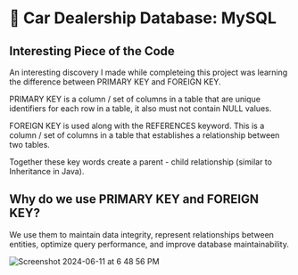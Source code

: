 # 🚙  Car Dealership Database: MySQL
## Interesting Piece of the Code 
An interesting discovery I made while completeing this project was learning the difference between PRIMARY KEY and FOREIGN KEY. 

PRIMARY KEY is a column / set of columns in a table that are unique identifiers for each row in a table, it also must not contain NULL values. 

FOREIGN KEY is used along with the REFERENCES keyword. This is a column / set of columns in a table that establishes a relationship between two tables. 

Together these key words create a parent - child relationship (similar to Inheritance in Java). 

## Why do we use PRIMARY KEY and FOREIGN KEY?
We use them to maintain data integrity, represent relationships between entities, optimize query performance, and improve database maintainability.

![Screenshot 2024-06-11 at 6 48 56 PM](https://github.com/Flour510/Car-Dealership-Database/assets/99916123/74b7895a-5c84-4d65-9a37-214f0a5f2da5)
